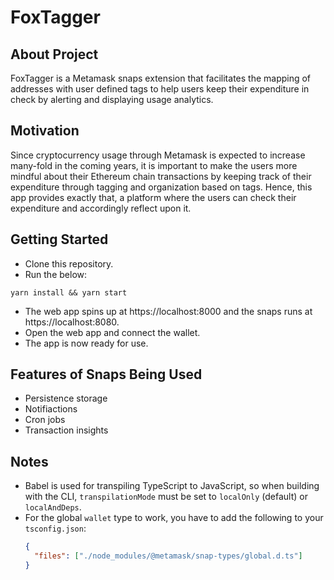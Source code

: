 # FoxTagger

## About Project
FoxTagger is a Metamask snaps extension that facilitates the mapping of addresses with user defined tags to help users keep their expenditure in check by alerting and displaying usage analytics.

## Motivation
Since cryptocurrency usage through Metamask is expected to increase many-fold in the coming years, it is important to make the users more mindful about their Ethereum chain transactions by keeping track of their expenditure through tagging and organization based on tags. Hence, this app provides exactly that, a platform where the users can check their expenditure and accordingly reflect upon it.

## Getting Started

* Clone this repository.
* Run the below:
```shell
yarn install && yarn start
```
* The web app spins up at https://localhost:8000 and the snaps runs at https://localhost:8080.
* Open the web app and connect the wallet.
* The app is now ready for use.

## Features of Snaps Being Used
* Persistence storage
* Notifiactions
* Cron jobs
* Transaction insights

## Notes

- Babel is used for transpiling TypeScript to JavaScript, so when building with the CLI,
  `transpilationMode` must be set to `localOnly` (default) or `localAndDeps`.
- For the global `wallet` type to work, you have to add the following to your `tsconfig.json`:
  ```json
  {
    "files": ["./node_modules/@metamask/snap-types/global.d.ts"]
  }
  ```
